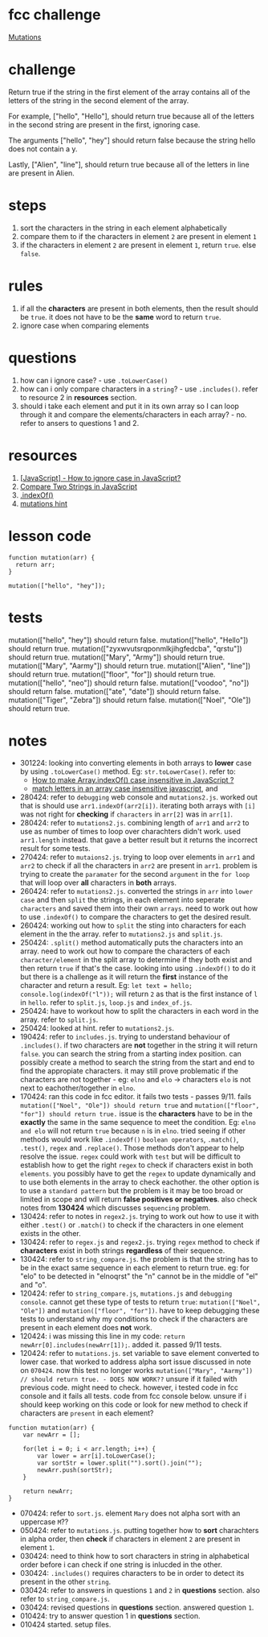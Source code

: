 # fcc challenge
[Mutations](https://www.freecodecamp.org/learn/javascript-algorithms-and-data-structures/basic-algorithm-scripting/mutations)

# challenge
Return true if the string in the first element of the array contains all of the letters of the string in the second element of the array.

For example, ["hello", "Hello"], should return true because all of the letters in the second string are present in the first, ignoring case.

The arguments ["hello", "hey"] should return false because the string hello does not contain a y.

Lastly, ["Alien", "line"], should return true because all of the letters in line are present in Alien.

# steps
1. sort the characters in the string in each element alphabetically
2. compare them to if the characters in element `2` are present in element `1`
3. if the characters in element `2` are present in element `1`, return `true`. else `false`.

# rules
1. if all the **characters** are present in both elements, then the result should be `true`. it does not have to be the **same** word to return `true`.
2. ignore case when comparing elements

# questions
1. how can i ignore case? - use `.toLowerCase()`
2. how can i only compare characters in a `string`? - use `.includes()`. refer to resource 2 in **resources** section.
3. should i take each element and put it in its own array so I can loop through it and compare the elements/characters in each array? - no. refer to ansers to questions 1 and 2.

# resources
1. [[JavaScript] - How to ignore case in JavaScript?](https://www.shecodes.io/athena/37854-how-to-ignore-case-in-javascript#:~:text=To%20ignore%20case%20in%20JavaScript%2C%20you%20can%20use%20one%20of,to%20perform%20case%2Dinsensitive%20comparisons.)
2. [Compare Two Strings in JavaScript](https://www.scaler.com/topics/compare-two-strings-in-javascript/)
3. [.indexOf()](https://www.w3schools.com/jsref/jsref_indexof.asp)
4. [mutations hint](https://forum.freecodecamp.org/t/freecodecamp-challenge-guide-mutations/16025)

# lesson code
```
function mutation(arr) {
  return arr;
}

mutation(["hello", "hey"]);
```

# tests
mutation(["hello", "hey"]) should return false.
mutation(["hello", "Hello"]) should return true.
mutation(["zyxwvutsrqponmlkjihgfedcba", "qrstu"]) should return true.
mutation(["Mary", "Army"]) should return true.
mutation(["Mary", "Aarmy"]) should return true.
mutation(["Alien", "line"]) should return true.
mutation(["floor", "for"]) should return true.
mutation(["hello", "neo"]) should return false.
mutation(["voodoo", "no"]) should return false.
mutation(["ate", "date"]) should return false.
mutation(["Tiger", "Zebra"]) should return false.
mutation(["Noel", "Ole"]) should return true.

# notes
- 301224: looking into converting elements in both arrays to **lower** case by using `.toLowerCase()` method. Eg: `str.toLowerCase()`. refer to:
  - [How to make Array.indexOf() case insensitive in JavaScript ?](https://www.geeksforgeeks.org/how-to-make-array-indexof-case-insensitive-in-javascript/)
  - [match letters in an array case insensitive javascript](https://www.google.com/search?q=match+letters+in+an+array+case+insensitive+javascript&oq=match+letters+in+an+array+case+insensitive+javascript&gs_lcrp=EgZjaHJvbWUyBggAEEUYOTIHCAEQIRigAdIBCTQyMzUzajBqN6gCALACAA&sourceid=chrome&ie=UTF-8), and
- 280424: refer to `debugging` web console and `mutations2.js`. worked out that is should use 
`arr1.indexOf(arr2[i])`. iterating both arrays with `[i]` was not right for **checking** if `characters` in 
`arr[2]` was in `arr[1]`.
- 280424: refer to `mutations2.js`. combining length of `arr1` and `arr2` to use as number of times to loop over charachters didn't work. used `arr1.length` instead. that gave a better result but it returns the incorrect result for some tests.
- 270424: refer to `mutaions2.js`. trying to loop over elements in `arr1` and `arr2` to check if all the characters in `arr2` are present in `arr1`. problem is trying to create the `paramater` for the second `argument` in the `for loop` that will loop over **all** characters in **both** arrays.
- 260424: refer to `mutations2.js`. converted the strings in `arr` into `lower case` and then `split` the strings, in each element into seperate `characters` and saved them into their own `arrays`. need to work out how to use 
`.indexOf()` to compare the characters to get the desired result.
- 260424: working out how to `split` the sting into characters for each element in the the array. refer to `mutations2.js` and `split.js`.
- 250424: `.split()` method automatically puts the characters into an array. need to work out how to compare the characters of each `character/element` in the split array to determine if they both exist and then return `true` if that's the case. looking into using `.indexOf()` to do it but there is a challenge as it will return the **first** instance of the character and return a result. Eg: `let text = hello;` `console.log(indexOf("l"));` will return `2` as that is the first instance of `l` in `hello`. refer to `split.js`, `loop.js` and `index_of.js`.
- 250424: have to workout how to split the characters in each word in the array. refer to `split.js`.
- 250424: looked at hint. refer to `mutations2.js`.
- 190424: refer to `includes.js`. trying to understand behaviour of `.includes()`. if two characters are **not** together in the string it will return `false`. you can search the string from a starting index position. can possibly create a method to search the string from the start and end to find the appropiate characters. it may still prove problematic if the characters are not together - eg: `elno` and `elo` -> characters `elo` is not next to eachother/together in `elno`.
- 170424: ran this code in fcc editor. it fails two tests - passes 9/11. fails `mutation(["Noel", "Ole"]) should return true` and `mutation(["floor", "for"]) should return true.` issue is the **characters** have to be in the **exactly** the same in the same sequence to meet the condition. Eg: `elno and elo` will not return `true` because `n` is in `elno`. tried seeing if other methods would work like `.indexOf()` `boolean operators`, `.match()`, `.test()`, `regex` and `.replace()`. Those methods don't appear to help resolve the issue. `regex` could work with `test` but will be difficult to establish how to get the right `regex` to check if characters exist in both `elements`. you possibly have to get the `regex` to update dynamically and to use both elements in the array to check eachother. the other option is to use a `standard pattern` but the problem is it may be too broad or limited in scope and will return **false positives or negatives**. also check notes from **130424** which discusses `sequencing` problem.
- 130424: refer to notes in `regex2.js`. trying to work out how to use it with either `.test()` or `.match()` to check if the characters in one element exists in the other.
- 130424: refer to `regex.js` and `regex2.js`. trying `regex` method to check if **characters** exist in both strings **regardless** of their sequence.
- 130424: refer to `string_compare.js`. the problem is that the string has to be in the exact same sequence in each element to return true. eg: for "elo" to be detected in "elnoqrst" the "n" cannot be in the middle of "el" and "o".
- 120424: refer to `string_compare.js`, `mutations.js` and `debugging console`. cannot get these type of tests to return `true`: `mutation(["Noel", "Ole"])` and `mutation(["floor", "for"])`. have to keep debugging these tests to understand why my conditions to check if the characters are present in each element does **not** work.
- 120424: i was missing this line in my code: `return newArr[0].includes(newArr[1]);`. added it. passed 9/11 tests.
- 120424: refer to `mutations.js`. set variable to save element converted to lower case. that worked to address alpha sort issue discussed in note on `070424`. now this test no longer works `mutation(["Mary", "Aarmy"]) // should return true. - DOES NOW WORK??` unsure if it failed with previous code. might need to check. however, i tested code in fcc console and it fails all tests. code from fcc console below. unsure if i should keep working on this code or look for new method to check if characters are `present` in each element?
```
function mutation(arr) {
    var newArr = [];

    for(let i = 0; i < arr.length; i++) {
        var lower = arr[i].toLowerCase(); 
        var sortStr = lower.split("").sort().join("");
        newArr.push(sortStr);
    }

    return newArr;
}
```
- 070424: refer to `sort.js`. element `Mary` does not alpha sort with an uppercase `M`??
- 050424: refer to `mutations.js`. putting together how to **sort** charachters in alpha order, then **check** if characters in element `2` are present in element `1`.
- 030424: need to think how to sort characters in string in alphabetical order before i can check if one string is inlucded in the other.
- 030424: `.includes()` requires characters to be in order to detect its present in the other `string`.
- 030424: refer to answers in questions `1` and `2` in **questions** section. also refer to `string_compare.js`.
- 030424: revised questions in **questions** section. answered question `1`.
- 010424: try to answer question 1 in **questions** section.
- 010424 started. setup files.